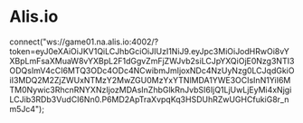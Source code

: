 # Alis.io
connect("ws://game01.na.alis.io:4002/?token=eyJ0eXAiOiJKV1QiLCJhbGciOiJIUzI1NiJ9.eyJpc3MiOiJodHRwOi8vYXBpLmFsaXMuaW8vYXBpL2F1dGgvZmFjZWJvb2siLCJpYXQiOjE0Nzg3NTI3ODQsImV4cCI6MTQ3ODc4ODc4NCwibmJmIjoxNDc4NzUyNzg0LCJqdGkiOiI3MDQ2M2ZjZWUxNTMzY2MwZGU0MzYxYTNlMDA1YWE3OCIsInN1YiI6MTM0Nywic3RhcnRNYXNzIjozMDAsInZhbGlkRnJvbSI6IjQ1LjUwLjEyMi4xNjgiLCJib3RDb3VudCI6Nn0.P6MD2ApTraXvpqKq3HSDUhRZwUGHCfukiG8r_nm5Jc4");
